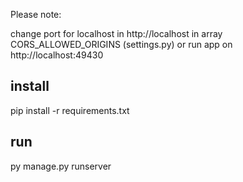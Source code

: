 Please note: 

change port for localhost in http://localhost in array CORS_ALLOWED_ORIGINS (settings.py) or run app on http://localhost:49430

## install
pip install -r requirements.txt

## run
py manage.py runserver
